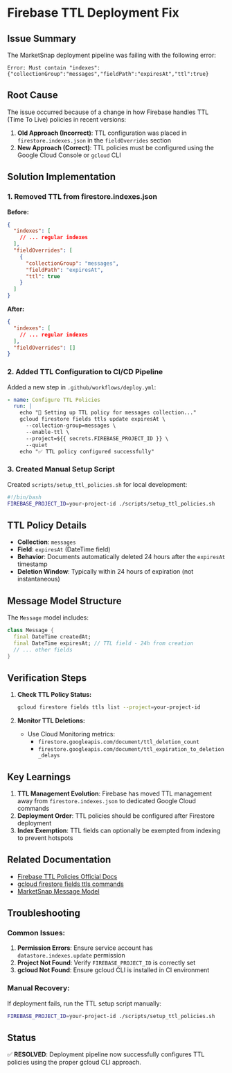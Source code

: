 # Firebase TTL Deployment Fix

## Issue Summary

The MarketSnap deployment pipeline was failing with the following error:
```
Error: Must contain "indexes": {"collectionGroup":"messages","fieldPath":"expiresAt","ttl":true}
```

## Root Cause

The issue occurred because of a change in how Firebase handles TTL (Time To Live) policies in recent versions:

1. **Old Approach (Incorrect)**: TTL configuration was placed in `firestore.indexes.json` in the `fieldOverrides` section
2. **New Approach (Correct)**: TTL policies must be configured using the Google Cloud Console or `gcloud` CLI

## Solution Implementation

### 1. Removed TTL from firestore.indexes.json

**Before:**
```json
{
  "indexes": [
    // ... regular indexes
  ],
  "fieldOverrides": [
    {
      "collectionGroup": "messages",
      "fieldPath": "expiresAt",
      "ttl": true
    }
  ]
}
```

**After:**
```json
{
  "indexes": [
    // ... regular indexes
  ],
  "fieldOverrides": []
}
```

### 2. Added TTL Configuration to CI/CD Pipeline

Added a new step in `.github/workflows/deploy.yml`:

```yaml
- name: Configure TTL Policies
  run: |
    echo "🔄 Setting up TTL policy for messages collection..."
    gcloud firestore fields ttls update expiresAt \
      --collection-group=messages \
      --enable-ttl \
      --project=${{ secrets.FIREBASE_PROJECT_ID }} \
      --quiet
    echo "✅ TTL policy configured successfully"
```

### 3. Created Manual Setup Script

Created `scripts/setup_ttl_policies.sh` for local development:

```bash
#!/bin/bash
FIREBASE_PROJECT_ID=your-project-id ./scripts/setup_ttl_policies.sh
```

## TTL Policy Details

- **Collection**: `messages`
- **Field**: `expiresAt` (DateTime field)
- **Behavior**: Documents automatically deleted 24 hours after the `expiresAt` timestamp
- **Deletion Window**: Typically within 24 hours of expiration (not instantaneous)

## Message Model Structure

The `Message` model includes:
```dart
class Message {
  final DateTime createdAt;
  final DateTime expiresAt; // TTL field - 24h from creation
  // ... other fields
}
```

## Verification Steps

1. **Check TTL Policy Status:**
   ```bash
   gcloud firestore fields ttls list --project=your-project-id
   ```

2. **Monitor TTL Deletions:**
   - Use Cloud Monitoring metrics:
     - `firestore.googleapis.com/document/ttl_deletion_count`
     - `firestore.googleapis.com/document/ttl_expiration_to_deletion_delays`

## Key Learnings

1. **TTL Management Evolution**: Firebase has moved TTL management away from `firestore.indexes.json` to dedicated Google Cloud commands
2. **Deployment Order**: TTL policies should be configured after Firestore deployment
3. **Index Exemption**: TTL fields can optionally be exempted from indexing to prevent hotspots

## Related Documentation

- [Firebase TTL Policies Official Docs](https://firebase.google.com/docs/firestore/ttl)
- [gcloud firestore fields ttls commands](https://cloud.google.com/sdk/gcloud/reference/firestore/fields/ttls)
- [MarketSnap Message Model](../lib/core/models/message.dart)

## Troubleshooting

### Common Issues:

1. **Permission Errors**: Ensure service account has `datastore.indexes.update` permission
2. **Project Not Found**: Verify `FIREBASE_PROJECT_ID` is correctly set
3. **gcloud Not Found**: Ensure gcloud CLI is installed in CI environment

### Manual Recovery:

If deployment fails, run the TTL setup script manually:
```bash
FIREBASE_PROJECT_ID=your-project-id ./scripts/setup_ttl_policies.sh
```

## Status

✅ **RESOLVED**: Deployment pipeline now successfully configures TTL policies using the proper gcloud CLI approach. 